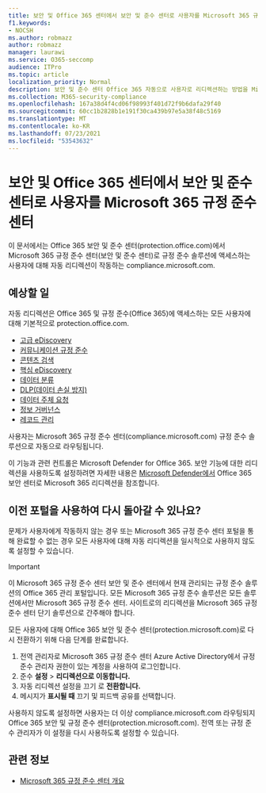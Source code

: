 ```yaml
---
title: 보안 및 Office 365 센터에서 보안 및 준수 센터로 사용자를 Microsoft 365 규정 준수 센터
f1.keywords:
- NOCSH
ms.author: robmazz
author: robmazz
manager: laurawi
ms.service: O365-seccomp
audience: ITPro
ms.topic: article
localization_priority: Normal
description: 보안 및 준수 센터 Office 365 자동으로 사용자로 리디렉션하는 방법을 Microsoft 365 규정 준수 센터.
ms.collection: M365-security-compliance
ms.openlocfilehash: 167a38d4f4cd06f98993f401d72f9b6dafa29f40
ms.sourcegitcommit: 60cc1b2828b1e191f30ca439b97e5a38f48c5169
ms.translationtype: MT
ms.contentlocale: ko-KR
ms.lasthandoff: 07/23/2021
ms.locfileid: "53543632"
---
```

# <a name="redirect-users-from-the-office-365-security-and-compliance-center-to-the-microsoft-365-compliance-center"></a>보안 및 Office 365 센터에서 보안 및 준수 센터로 사용자를 Microsoft 365 규정 준수 센터

이 문서에서는 Office 365 보안 및 준수 센터(protection.office.com)에서 Microsoft 365 규정 준수 센터(보안 및 준수 센터)로 규정 준수 솔루션에 액세스하는 사용자에 대해 자동 리디렉션이 작동하는 compliance.microsoft.com.

## <a name="what-to-expect"></a>예상할 일

자동 리디렉션은 Office 365 및 규정 준수(Office 365)에 액세스하는 모든 사용자에 대해 기본적으로 protection.office.com.

- [고급 eDiscovery](overview-ediscovery-20.md)
- [커뮤니케이션 규정 준수](communication-compliance.md)
- [콘텐츠 검색](search-for-content.md)
- [핵심 eDiscovery](get-started-core-ediscovery.md)
- [데이터 분류](data-classification-overview.md)
- [DLP(데이터 손실 방지)](dlp-learn-about-dlp.md)
- [데이터 주체 요청](/compliance/regulatory/gdpr-manage-gdpr-data-subject-requests-with-the-dsr-case-tool)
- [정보 거버넌스](manage-information-governance.md)
- [레코드 관리](records-management.md)

사용자는 Microsoft 365 규정 준수 센터(compliance.microsoft.com) 규정 준수 솔루션으로 자동으로 라우팅됩니다.

이 기능과 관련 컨트롤은 Microsoft Defender for Office 365. 보안 기능에 대한 리디렉션을 사용하도록 설정하려면 자세한 내용은 [Microsoft Defender에서](/microsoft-365/security/defender/microsoft-365-security-mdo-redirection) Office 365 보안 센터로 Microsoft 365 리디렉션을 참조합니다.

## <a name="can-i-go-back-to-using-the-former-portal"></a>이전 포털을 사용하여 다시 돌아갈 수 있나요?

문제가 사용자에게 작동하지 않는 경우 또는 Microsoft 365 규정 준수 센터 포털을 통해 완료할 수 없는 경우 모든 사용자에 대해 자동 리디렉션을 일시적으로 사용하지 않도록 설정할 수 있습니다.

> [!IMPORTANT]
> 이 Microsoft 365 규정 준수 센터 보안 및 준수 센터에서 현재 관리되는 규정 준수 솔루션의 Office 365 관리 포털입니다. 모든 Microsoft 365 규정 준수 솔루션은 모든 솔루션에서만 Microsoft 365 규정 준수 센터. 사이트로의 리디렉션을 Microsoft 365 규정 준수 센터 단기 솔루션으로 간주해야 합니다.

모든 사용자에 대해 Office 365 보안 및 준수 센터(protection.microsoft.com)로 다시 전환하기 위해 다음 단계를 완료합니다.

1. 전역 관리자로 [](https://compliance.microsoft.com) Microsoft 365 규정 준수 센터 Azure Active Directory에서 규정 준수 관리자 권한이 있는 계정을 사용하여 로그인합니다.
2. 준수 **설정**  >  **리디렉션으로 이동합니다.**
3. 자동 리디렉션 설정을 끄기 로 **전환합니다.**
4. 메시지가 **표시될 때** 끄기 및 피드백 공유를 선택합니다.

사용하지 않도록 설정하면 사용자는 더 이상 compliance.microsoft.com 라우팅되지 Office 365 보안 및 규정 준수 센터(protection.microsoft.com). 전역 또는 규정 준수 관리자가 이 설정을 다시 사용하도록 설정할 수 있습니다.

## <a name="related-information"></a>관련 정보

- [Microsoft 365 규정 준수 센터 개요](/microsoft-365/compliance/microsoft-365-compliance-center)
